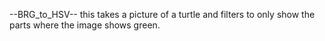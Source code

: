 --BRG_to_HSV--
this takes a picture of a turtle and filters to only show the parts where the image shows green.
